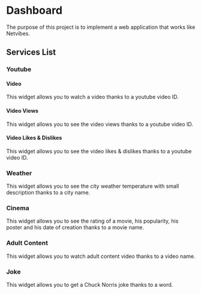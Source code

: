 # Dashboard
The purpose of this project is to implement a web application that works like Netvibes.

## Services List

### Youtube

#### Video
This widget allows you to watch a video thanks to a youtube video ID.

#### Video Views
This widget allows you to see the video views thanks to a youtube video ID.

#### Video Likes & Dislikes
This widget allows you to see the video likes & dislikes thanks to a youtube video ID.

### Weather
This widget allows you to see the city weather temperature with small description thanks to a city name.

### Cinema
This widget allows you to see the rating of a movie, his popularity, his poster and his date of creation thanks to a movie name.

### Adult Content
This widget allows you to watch adult content video thanks to a video name.

### Joke
This widget allows you to get a Chuck Norris joke thanks to a word.
